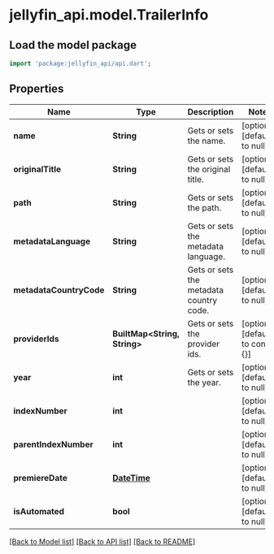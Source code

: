 # jellyfin_api.model.TrailerInfo

## Load the model package
```dart
import 'package:jellyfin_api/api.dart';
```

## Properties
Name | Type | Description | Notes
------------ | ------------- | ------------- | -------------
**name** | **String** | Gets or sets the name. | [optional] [default to null]
**originalTitle** | **String** | Gets or sets the original title. | [optional] [default to null]
**path** | **String** | Gets or sets the path. | [optional] [default to null]
**metadataLanguage** | **String** | Gets or sets the metadata language. | [optional] [default to null]
**metadataCountryCode** | **String** | Gets or sets the metadata country code. | [optional] [default to null]
**providerIds** | **BuiltMap&lt;String, String&gt;** | Gets or sets the provider ids. | [optional] [default to const {}]
**year** | **int** | Gets or sets the year. | [optional] [default to null]
**indexNumber** | **int** |  | [optional] [default to null]
**parentIndexNumber** | **int** |  | [optional] [default to null]
**premiereDate** | [**DateTime**](DateTime.md) |  | [optional] [default to null]
**isAutomated** | **bool** |  | [optional] [default to null]

[[Back to Model list]](../README.md#documentation-for-models) [[Back to API list]](../README.md#documentation-for-api-endpoints) [[Back to README]](../README.md)



